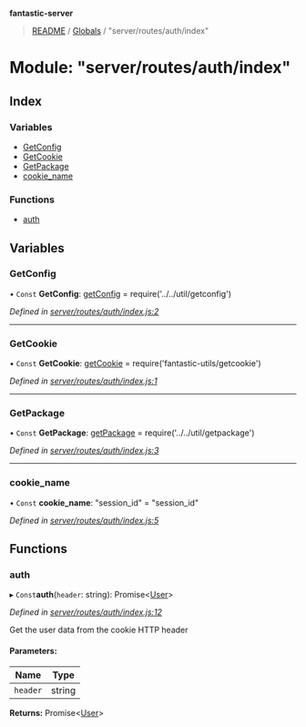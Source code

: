 **fantastic-server**

> [README](../README.md) / [Globals](../globals.md) / "server/routes/auth/index"

# Module: "server/routes/auth/index"

## Index

### Variables

* [GetConfig](_server_routes_auth_index_.md#getconfig)
* [GetCookie](_server_routes_auth_index_.md#getcookie)
* [GetPackage](_server_routes_auth_index_.md#getpackage)
* [cookie\_name](_server_routes_auth_index_.md#cookie_name)

### Functions

* [auth](_server_routes_auth_index_.md#auth)

## Variables

### GetConfig

• `Const` **GetConfig**: [getConfig](_server_util_getconfig_.md#getconfig) = require('../../util/getconfig')

*Defined in [server/routes/auth/index.js:2](https://github.com/besimorhino/project-fantastic/blob/af5d0de/server/routes/auth/index.js#L2)*

___

### GetCookie

• `Const` **GetCookie**: [getCookie](_packages_fantastic_utils_getcookie_.md#getcookie) = require('fantastic-utils/getcookie')

*Defined in [server/routes/auth/index.js:1](https://github.com/besimorhino/project-fantastic/blob/af5d0de/server/routes/auth/index.js#L1)*

___

### GetPackage

• `Const` **GetPackage**: [getPackage](_server_util_getpackage_.md#getpackage) = require('../../util/getpackage')

*Defined in [server/routes/auth/index.js:3](https://github.com/besimorhino/project-fantastic/blob/af5d0de/server/routes/auth/index.js#L3)*

___

### cookie\_name

• `Const` **cookie\_name**: \"session\_id\" = "session\_id"

*Defined in [server/routes/auth/index.js:5](https://github.com/besimorhino/project-fantastic/blob/af5d0de/server/routes/auth/index.js#L5)*

## Functions

### auth

▸ `Const`**auth**(`header`: string): Promise\<[User](_packages_fantastic_utils_types_d_.md#user)>

*Defined in [server/routes/auth/index.js:12](https://github.com/besimorhino/project-fantastic/blob/af5d0de/server/routes/auth/index.js#L12)*

Get the user data from the cookie HTTP header

#### Parameters:

Name | Type |
------ | ------ |
`header` | string |

**Returns:** Promise\<[User](_packages_fantastic_utils_types_d_.md#user)>
